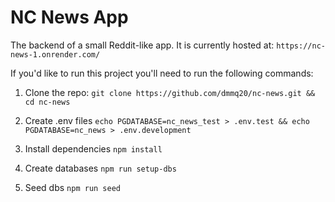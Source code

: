 # NC News App

The backend of a small Reddit-like app. It is currently hosted at: `https://nc-news-1.onrender.com/`

If you'd like to run this project you'll need to run the following commands:

1. Clone the repo:
   `git clone https://github.com/dmmq20/nc-news.git && cd nc-news`

2. Create .env files
   `echo PGDATABASE=nc_news_test > .env.test && echo PGDATABASE=nc_news > .env.development`

3. Install dependencies
   `npm install`

4. Create databases
   `npm run setup-dbs`

5. Seed dbs
   `npm run seed`
